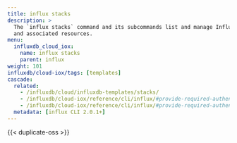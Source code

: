 ```yaml
---
title: influx stacks
description: >
  The `influx stacks` command and its subcommands list and manage InfluxDB stacks
  and associated resources.
menu:
  influxdb_cloud_iox:
    name: influx stacks
    parent: influx
weight: 101
influxdb/cloud-iox/tags: [templates]
cascade:
  related:
    - /influxdb/cloud/influxdb-templates/stacks/
    - /influxdb/cloud-iox/reference/cli/influx/#provide-required-authentication-credentials, influx CLI—Provide required authentication credentials
    - /influxdb/cloud-iox/reference/cli/influx/#provide-required-authentication-credentials, influx CLI—Provide required authentication credentials
  metadata: [influx CLI 2.0.1+]
---
```


{{< duplicate-oss >}}
